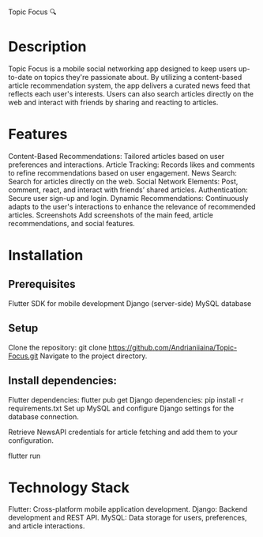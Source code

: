Topic Focus 🔍

# Description
Topic Focus is a mobile social networking app designed to keep users up-to-date on topics they're passionate about. 
By utilizing a content-based article recommendation system, the app delivers a curated news feed that reflects each user's interests. 
Users can also search articles directly on the web and interact with friends by sharing and reacting to articles.

# Features
Content-Based Recommendations: Tailored articles based on user preferences and interactions.
Article Tracking: Records likes and comments to refine recommendations based on user engagement.
News Search: Search for articles directly on the web.
Social Network Elements: Post, comment, react, and interact with friends’ shared articles.
Authentication: Secure user sign-up and login.
Dynamic Recommendations: Continuously adapts to the user's interactions to enhance the relevance of recommended articles.
Screenshots
Add screenshots of the main feed, article recommendations, and social features.

# Installation
## Prerequisites
Flutter SDK for mobile development
Django (server-side)
MySQL database
## Setup
Clone the repository:
git clone https://github.com/Andrianiiaina/Topic-Focus.git
Navigate to the project directory. 
## Install dependencies:

Flutter dependencies:
flutter pub get
Django dependencies:
pip install -r requirements.txt
Set up MySQL and configure Django settings for the database connection.

Retrieve NewsAPI credentials for article fetching and add them to your configuration.

flutter run
# Technology Stack
Flutter: Cross-platform mobile application development.
Django: Backend development and REST API.
MySQL: Data storage for users, preferences, and article interactions.
